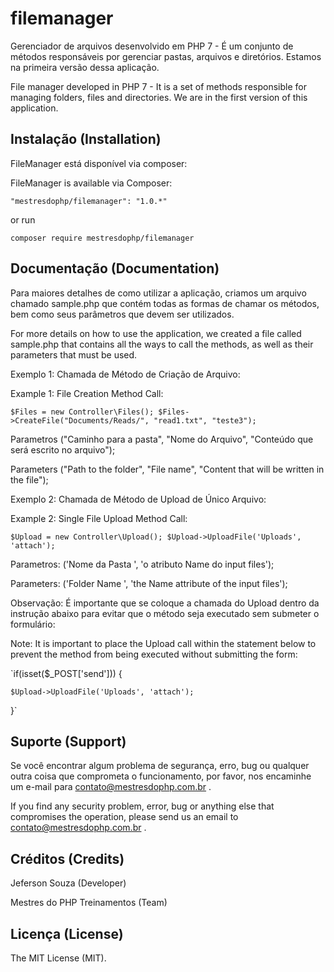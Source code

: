 # **filemanager**
Gerenciador de arquivos desenvolvido em PHP 7 - É um conjunto de métodos responsáveis por gerenciar pastas, arquivos e diretórios. Estamos na primeira versão dessa aplicação.

File manager developed in PHP 7 - It is a set of methods responsible for managing folders, files and directories. We are in the first version of this application.


## **Instalação (Installation)**

FileManager está disponível via composer:

FileManager is available via Composer:

`"mestresdophp/filemanager": "1.0.*"`

or run

`composer require mestresdophp/filemanager`


## **Documentação (Documentation)**

Para maiores detalhes de como utilizar a aplicação, criamos um arquivo chamado sample.php que contém todas as formas de chamar os métodos, bem como seus parâmetros que devem ser utilizados.

For more details on how to use the application, we created a file called sample.php that contains all the ways to call the methods, as well as their parameters that must be used.

Exemplo 1: Chamada de Método de Criação de Arquivo: 

Example 1: File Creation Method Call:

`$Files = new Controller\Files();
$Files->CreateFile("Documents/Reads/", "read1.txt", "teste3");`

Parametros ("Caminho para a pasta", "Nome do Arquivo", "Conteúdo que será escrito no arquivo");

Parameters ("Path to the folder", "File name", "Content that will be written in the file");

Exemplo 2: Chamada de Método de Upload de Único Arquivo:

Example 2: Single File Upload Method Call:

`$Upload = new Controller\Upload();
 $Upload->UploadFile('Uploads', 'attach');`
 
 Parametros: ('Nome da Pasta ', 'o atributo Name do input files');
 
 Parameters: ('Folder Name ', 'the Name attribute of the input files');
 
 Observação: É importante que se coloque a chamada do Upload dentro da instrução abaixo para evitar que o método seja executado sem submeter o formulário:
 
 Note: It is important to place the Upload call within the statement below to prevent the method from being executed without submitting the form:
 
 `if(isset($_POST['send'])) {
 
    $Upload->UploadFile('Uploads', 'attach');
    
 }`


## **Suporte (Support)**

Se você encontrar algum problema de segurança, erro, bug ou qualquer outra coisa que comprometa o funcionamento, por favor, nos encaminhe um e-mail para [contato@mestresdophp.com.br](contato@mestresdophp.com.br) .

If you find any security problem, error, bug or anything else that compromises the operation, please send us an email to [contato@mestresdophp.com.br](contato@mestresdophp.com.br)  .


## **Créditos (Credits)**

Jeferson Souza (Developer)

Mestres do PHP Treinamentos (Team)


## **Licença (License)**

The MIT License (MIT).
